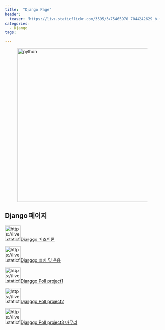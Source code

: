 ```yaml
---
title:  "Django Page"
header:
  teaser: "https://live.staticflickr.com/3595/3475465970_7044242629_b.jpg"
categories: 
  - Django
tags:

---
```

<figure>
	<img src="https://live.staticflickr.com/3595/3475465970_7044242629_b.jpg" alt="python" style="width:500px" >
</figure>

<H2>Django 페이지</H2>

<img src="https://live.staticflickr.com/3595/3475465970_7044242629_b.jpg" alt="https://live.staticflickr.com/3595/3475465970_7044242629_b" style="width:50px">[Djanggo 기초이론](/django/Django-Basic) 

<img src="https://live.staticflickr.com/3595/3475465970_7044242629_b.jpg" alt="https://live.staticflickr.com/3595/3475465970_7044242629_b" style="width:50px">[Djanggo 설치 및 운용](/django/Django-simple-web-application) 

<img src="https://live.staticflickr.com/3595/3475465970_7044242629_b.jpg" alt="https://live.staticflickr.com/3595/3475465970_7044242629_b" style="width:50px">[Djanggo Poll project1](/django/Django-simple-web-application2) 

<img src="https://live.staticflickr.com/3595/3475465970_7044242629_b.jpg" alt="https://live.staticflickr.com/3595/3475465970_7044242629_b" style="width:50px">[Djanggo Poll project2](/django/Django-simple-web-application3) 

<img src="https://live.staticflickr.com/3595/3475465970_7044242629_b.jpg" alt="https://live.staticflickr.com/3595/3475465970_7044242629_b" style="width:50px">[Djanggo Poll project3 마무리](/django/Django-simple-web-application4) 
